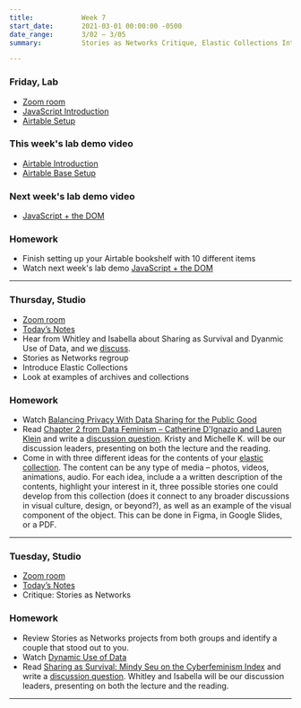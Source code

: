 ```yaml
---
title:            Week 7
start_date:       2021-03-01 00:00:00 -0500
date_range:       3/02 – 3/05
summary:          Stories as Networks Critique, Elastic Collections Introduction

---
```


### Friday, Lab
- [Zoom room](https://newschool.zoom.us/j/3928062190)
- [JavaScript Introduction](https://paper.dropbox.com/doc/JavaScript-Introduction--BGSt04NUVrWqW5HvTurbSSKOAg-Q1dIKqjaE9Sltj18XCsGV)
- [Airtable Setup](https://paper.dropbox.com/doc/Airtable-Setup--BGQfI7uEy1wIbhdeYXj6XjjjAg-Rm1DcYZjqWxPfRoyBt9tx)

### This week's lab demo video
- [Airtable Introduction](https://vimeo.com/515896222)
- [Airtable Base Setup](https://vimeo.com/515893387)

### Next week's lab demo video
- [JavaScript + the DOM](https://vimeo.com/519265257)

### Homework
- Finish setting up your Airtable bookshelf with 10 different items
- Watch next week's lab demo [JavaScript + the DOM](https://vimeo.com/519265257)

---

### Thursday, Studio
- [Zoom room](https://newschool.zoom.us/my/nikafisher)
- [Today&rsquo;s Notes](https://paper.dropbox.com/doc/Parsons-Week-7b-Critique-Regroup-Elastic-Collections-Intro--BGTG2Me7LsXJhgni5H2V3qgUAQ-ESRUJiTe7BSCFIR71zrIY)
- Hear from Whitley and Isabella about Sharing as Survival and Dyanmic Use of Data, and we [discuss](https://paper.dropbox.com/doc/Parsons-Core-Interaction-S21-Reading-Reflections--BGFxSujZERHAyltTjrINE8N0AQ-WRC1vWjkMj6DPWDHQKuTU).
- Stories as Networks regroup
- Introduce Elastic Collections
- Look at examples of archives and collections

### Homework
- Watch [Balancing Privacy With Data Sharing for the Public Good](https://vimeo.com/showcase/8025633/video/518426783)
- Read [Chapter 2 from Data Feminism – Catherine D'Ignazio and Lauren Klein](https://data-feminism.mitpress.mit.edu/pub/ei7cogfn/release/2?readingCollection=0cd867ef) and write a [discussion question](https://paper.dropbox.com/doc/Parsons-Core-Interaction-S21-Reading-Reflections--BGFxSujZERHAyltTjrINE8N0AQ-WRC1vWjkMj6DPWDHQKuTU). Kristy and Michelle K. will be our discussion leaders, presenting on both the lecture and the reading.
- Come in with three different ideas for the contents of your [elastic collection](../projects/3-elastic-collections). The content can be any type of media – photos, videos, animations, audio. For each idea, include a a written description of the contents, highlight your interest in it, three possible stories one could develop from this collection (does it connect to any broader discussions in visual culture, design, or beyond?), as well as an example of the visual component of the object. This can be done in Figma, in Google Slides, or a PDF.

---

### Tuesday, Studio
- [Zoom room](https://newschool.zoom.us/my/nikafisher)
- [Today&rsquo;s Notes](https://paper.dropbox.com/doc/Critique-2-Stories-as-Networks--BGFbB5LTuWPgazGE3USqZcs0AQ-XM5sRyPEo3vLpAHhhRFPe)
- Critique: Stories as Networks

### Homework
- Review Stories as Networks projects from both groups and identify a couple that stood out to you.
- Watch [Dynamic Use of Data](https://vimeo.com/showcase/8025633/video/518366983)
- Read [Sharing as Survival: Mindy Seu on the Cyberfeminism Index](https://walkerart.org/magazine/sharing-as-survival-mindy-seu-cyberfeminism-index) and write a [discussion question](https://paper.dropbox.com/doc/Parsons-Core-Interaction-S21-Reading-Reflections--BGFxSujZERHAyltTjrINE8N0AQ-WRC1vWjkMj6DPWDHQKuTU). Whitley and Isabella will be our discussion leaders, presenting on both the lecture and the reading.

---
